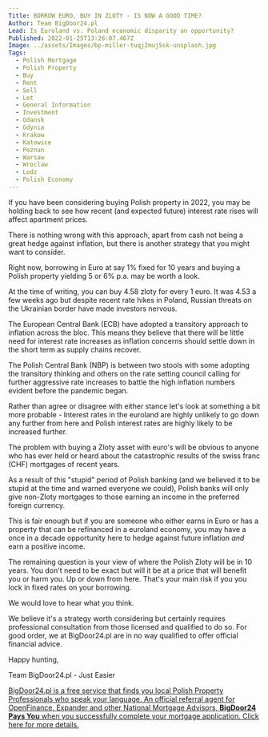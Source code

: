 ```yaml
---
Title: BORROW EURO, BUY IN ZLOTY - IS NOW A GOOD TIME?
Author: Team BigDoor24.pl
Lead: Is Euroland vs. Poland economic disparity an opportunity?
Published: 2022-01-25T13:26:07.467Z
Image: ../assets/Images/bp-miller-tuqj2muj5sk-unsplash.jpg
Tags:
  - Polish Mortgage
  - Polish Property
  - Buy
  - Rent
  - Sell
  - Let
  - General Information
  - Investment
  - Gdansk
  - Gdynia
  - Krakow
  - Katowice
  - Poznan
  - Warsaw
  - Wroclaw
  - Lodz
  - Polish Economy
---
```

If you have been considering buying Polish property in 2022, you may be holding back to see how recent (and expected future) interest rate rises will affect apartment prices.

There is nothing wrong with this approach, apart from cash not being a great hedge against inflation,  but there is another strategy that you might want to consider.

Right now, borrowing in Euro at say 1% fixed for 10 years and buying a Polish property yielding 5 or 6% p.a. may be worth a look.

At the time of writing, you can buy 4.58 zloty for every 1 euro. It was 4.53 a few weeks ago but despite recent rate hikes in Poland, Russian threats on the Ukrainian border have made investors nervous. 

The European Central Bank (ECB) have adopted a transitory approach to inflation across the bloc. This means they believe that there will be little need for interest rate increases as inflation concerns should settle down in the short term as supply chains recover. 

The Polish Central Bank (NBP) is between two stools with some adopting the transitory thinking and others on the rate setting council calling for further aggressive rate increases to battle the high inflation numbers evident before the pandemic began.

Rather than agree or disagree with either stance let's look at something a bit more probable - Interest rates in the euroland are highly unlikely to go down any further from here and Polish interest rates are highly likely to be increased further.

The problem with buying a Zloty asset with euro's will be obvious to anyone who has ever held or heard about the catastrophic results of the swiss franc (CHF) mortgages of recent years. 

As a result of this "stupid" period of Polish banking (and we believed it to be stupid at the time and warned everyone we could), Polish banks will only give non-Zloty mortgages to those earning an income in the preferred foreign currency. 

This is fair enough but if you are someone who either earns in Euro or has a property that can be refinanced in a euroland economy, you may have a once in a decade opportunity here to hedge against future inflation *and* earn a positive income.

The remaining question is your view of where the Polish Zloty will be in 10 years. You don't need to be exact but will it be at a price that will benefit you or harm you. Up or down from here. That's your main risk if you you lock in fixed rates on your borrowing.

We would love to hear what you think.

We believe it's a strategy worth considering but certainly requires professional consultation from those licensed and qualified to do so. For good order, we at BigDoor24.pl are in no way qualified to offer official financial advice.

Happy hunting,

Team BigDoor24.pl - Just Easier

[BigDoor24.pl is a free service that finds you local Polish Property Professionals who speak your language. An official referral agent for OpenFinance, Expander and other National Mortgage Advisors, **BigDoor24 Pays You** when you successfully complete your mortgage application. Click here for more details.](https://bigdoor24.pl/)